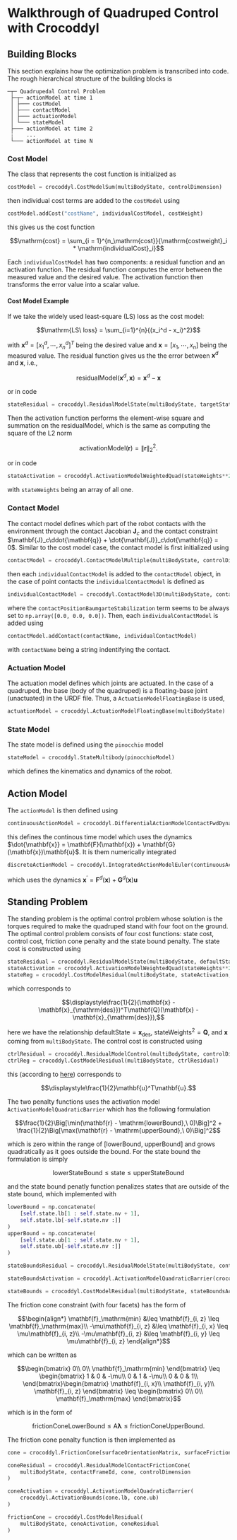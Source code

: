 # Walkthrough of Quadruped Control with Crocoddyl

## Building Blocks

This section explains how the optimization problem is transcribed into code. The rough hierarchical structure of the building blocks is

```text
─┬─ Quadrupedal Control Problem
 ├─┬─ actionModel at time 1
 │ ├─── costModel
 │ ├─── contactModel
 │ ├─── actuationModel
 │ └─── stateModel
 ├─── actionModel at time 2
 ┊    ...              
 └─── actionModel at time N
```

### Cost Model

The class that represents the cost function is initialized as

```python
costModel = crocoddyl.CostModelSum(multiBodyState, controlDimension)
```

then individual cost terms are added to the `costModel` using

```python
costModel.addCost("costName", individualCostModel, costWeight)
```

this gives us the cost function

$$\mathrm{cost} = \sum_{i = 1}^{n_\mathrm{cost}}{\mathrm{costweight}_i * \mathrm{individualCost}_i}$$

Each `individualCostModel` has two components: a residual function and an activation function. The residual function computes the error between the measured value and the desired value. The activation function then transforms the error value into a scalar value. 

#### Cost Model Example

If we take the widely used least-square (LS) loss as the cost model:

$$\mathrm{LS\ loss} = \sum_{i=1}^{n}{(x_i^d - x_i)^2}$$

with $\mathbf{x}^d = [x_1^d, \cdots, x_n^d]^T$ being the desired value and $\mathbf{x} = [x_1, \cdots, x_n]$ being the measured value. The residual function gives us the the error between $\mathbf{x}^d$ and $\mathbf{x}$, i.e.,

$$\mathrm{residualModel}(\mathbf{x}^d, \mathbf{x}) = \mathbf{x}^d - \mathbf{x}$$

or in code

```python
stateResidual = crocoddyl.ResidualModelState(multiBodyState, targetState, controlDimension)
```

Then the activation function performs the element-wise square and summation on the $\mathrm{residualModel}$, which is the same as computing the square of the L2 norm

$$\mathrm{activationModel}(\mathbf{r}) = \|\mathbf{r}\|_2^2.$$

or in code

```python
stateActivation = crocoddyl.ActivationModelWeightedQuad(stateWeights**2)
```

with `stateWeights` being an array of all one. 

### Contact Model

The contact model defines which part of the robot contacts with the environment through the contact Jacobian $\mathbf{J}_c$ and the contact constraint $\mathbf{J}_c\ddot{\mathbf{q}} + \dot{\mathbf{J}}_c\dot{\mathbf{q}} = 0$. Similar to the cost model case, the contact model is first initialized using

```python
contactModel = crocoddyl.ContactModelMultiple(multiBodyState, controlDimension)
```

then each `individualContactModel` is added to the `contactModel` object, in the case of point contacts the `individualContactModel` is defined as

```python
individualContactModel = crocoddyl.ContactModel3D(multiBodyState, contactFrameID, contactPositionBaumgarteStabilization, controlDimension, baumgarteStabilizationGains)
```

where the `contactPositionBaumgarteStabilization` term seems to be always set to `np.array([0.0, 0.0, 0.0])`. Then, each `individualContactModel` is added using 

```python
contactModel.addContact(contactName, individualContactModel)
```

with `contactName` being a string indentifying the contact.

### Actuation Model

The actuation model defines which joints are actuated. In the case of a quadruped, the base (body of the quadruped) is a floating-base joint (unactuated) in the URDF file. Thus, a `ActuationModelFloatingBase` is used,

```python
actuationModel = crocoddyl.ActuationModelFloatingBase(multiBodyState)
```

### State Model

The state model is defined using the `pinocchio` model

```python
stateModel = crocoddyl.StateMultibody(pinocchioModel)
```

which defines the kinematics and dynamics of the robot.

## Action Model

The `actionModel` is then defined using 

```python
continuousActionModel = crocoddyl.DifferentialActionModelContactFwdDynamics(stateModel, actuationModel, contactModel, costModel, JMinvJt_damping, enable_force)
```

this defines the continous time model which uses the dynamics $\dot{\mathbf{x}} = \mathbf{F}(\mathbf{x}) + \mathbf{G}(\mathbf{x})\mathbf{u}$. It is them numerically integrated

```python
discreteActionModel = crocoddyl.IntegratedActionModelEuler(continuousActionModel, timeStep)
```

which uses the dynamics $\mathbf{x}^\prime = \mathbf{F}^d(\mathbf{x}) + \mathbf{G}^d(\mathbf{x})\mathbf{u}$

## Standing Problem

The standing problem is the optimal control problem whose solution is the torques required to make the quadruped stand with four foot on the ground. The optimal control problem consists of four cost functions: state cost, control cost, friction cone penalty and the state bound penalty. The state cost is constructed using 

```python
stateResidual = crocoddyl.ResidualModelState(multiBodyState, defaultState, controlDimension)
stateActivation = crocoddyl.ActivationModelWeightedQuad(stateWeights**2)
stateReg = crocoddyl.CostModelResidual(multiBodyState, stateActivation, stateResidual)
```

which corresponds to 

$$\displaystyle\frac{1}{2}(\mathbf{x} - \mathbf{x}_{\mathrm{des}})^T\mathbf{Q}(\mathbf{x} - \mathbf{x}_{\mathrm{des}}),$$ 

here we have the relationship $\mathrm{defaultState} = \mathbf{x}_{\mathrm{des}}$, $\mathrm{stateWeights}^2 = \mathbf{Q}$, and $\mathbf{x}$ coming from `multiBodyState`. The control cost is constructed using

```python
ctrlResidual = crocoddyl.ResidualModelControl(multiBodyState, controlDimension)
ctrlReg = crocoddyl.CostModelResidual(multiBodyState, ctrlResidual)
```

this (according to [here](https://gepettoweb.laas.fr/doc/loco-3d/crocoddyl/master/doxygen-html/classcrocoddyl_1_1CostModelResidualTpl.html#:~:text=%E2%97%86-,CostModelResidualTpl,-()%20%5B2/2)) corresponds to 

$$\displaystyle\frac{1}{2}\mathbf{u}^T\mathbf{u}.$$

The two penalty functions uses the activation model `ActivationModelQuadraticBarrier` which has the following formulation

$$\frac{1}{2}\Big[\min(\mathbf{r} - \mathrm{lowerBound},\ 0)\Big]^2 + \frac{1}{2}\Big[\max(\mathbf{r} - \mathrm{upperBound},\ 0)\Big]^2$$

which is zero within the range of $[\mathrm{lowerBound},\ \mathrm{upperBound}]$ and grows quadratically as it goes outside the bound. For the state bound the formulation is simply

$$\mathrm{lowerStateBound} \leq \mathrm{state} \leq \mathrm{upperStateBound}$$

and the state bound penatly function penalizes states that are outside of the state bound, which implemented with

```python
lowerBound = np.concatenate(
    [self.state.lb[1 : self.state.nv + 1], 
    self.state.lb[-self.state.nv :]]
)
upperBound = np.concatenate(
    [self.state.ub[1 : self.state.nv + 1], 
    self.state.ub[-self.state.nv :]]
)

stateBoundsResidual = crocoddyl.ResidualModelState(multiBodyState, controlDimension)

stateBoundsActivation = crocoddyl.ActivationModelQuadraticBarrier(crocoddyl.ActivationBounds(lowerBound, upperBound))

stateBounds = crocoddyl.CostModelResidual(multiBodyState, stateBoundsActivation, stateBoundsResidual)
```

The friction cone constraint (with four facets) has the form of

$$\begin{align*}
\mathbf{f}_\mathrm{min} &\leq \mathbf{f}_{i, z} \leq \mathbf{f}_\mathrm{max}\\
-\mu\mathbf{f}_{i, z} &\leq \mathbf{f}_{i, x} \leq \mu\mathbf{f}_{i, z}\\
-\mu\mathbf{f}_{i, z} &\leq \mathbf{f}_{i, y} \leq \mu\mathbf{f}_{i, z}
\end{align*}$$

which can be written as

$$\begin{bmatrix}
    0\\
    0\\
    \mathbf{f}_\mathrm{min}
\end{bmatrix} \leq \begin{bmatrix}
    1 & 0 & -\mu\\
    0 & 1 & -\mu\\
    0 & 0 & 1\\
\end{bmatrix}\begin{bmatrix}
    \mathbf{f}_{i, x}\\
    \mathbf{f}_{i, y}\\
    \mathbf{f}_{i, z}
\end{bmatrix} \leq \begin{bmatrix}
    0\\
    0\\
    \mathbf{f}_\mathrm{max}
\end{bmatrix}$$

which is in the form of

$$\mathrm{frictionConeLowerBound} \leq \mathrm{A}\boldsymbol{\lambda} \leq \mathrm{frictionConeUpperBound}.$$

The friction cone penalty function is then implemented as

```python
cone = crocoddyl.FrictionCone(surfaceOrientationMatrix, surfaceFrictionCoefficient, facetNumber, useInnerApproximation, minNormalForce, maxNormalForce)

coneResidual = crocoddyl.ResidualModelContactFrictionCone(
    multiBodyState, contactFrameId, cone, controlDimension
)

coneActivation = crocoddyl.ActivationModelQuadraticBarrier(
    crocoddyl.ActivationBounds(cone.lb, cone.ub)
)

frictionCone = crocoddyl.CostModelResidual(
    multiBodyState, coneActivation, coneResidual
)
```